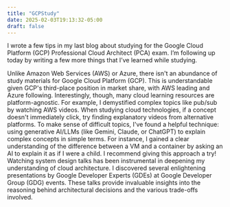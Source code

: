 ```yaml
---
title: "GCPStudy"
date: 2025-02-03T19:13:32-05:00
draft: false
---
```


I wrote a few tips in my last blog about studying for the Google Cloud Platform (GCP) Professional Cloud Architect (PCA) exam. I’m following up today by writing a few more things that I’ve learned while studying. 

Unlike Amazon Web Services (AWS) or Azure, there isn't an abundance of study materials for Google Cloud Platform (GCP). This is understandable given GCP's third-place position in market share, with AWS leading and Azure following. Interestingly, though, many cloud learning resources are platform-agnostic. For example, I demystified complex topics like pub/sub by watching AWS videos. When studying cloud technologies, if a concept doesn't immediately click, try finding explanatory videos from alternative platforms.
To make sense of difficult topics, I've found a helpful technique: using generative AI/LLMs (like Gemini, Claude, or ChatGPT) to explain complex concepts in simple terms. For instance, I gained a clear understanding of the difference between a VM and a container by asking an AI to explain it as if I were a child. I recommend giving this approach a try!
Watching system design talks has been instrumental in deepening my understanding of cloud architecture. I discovered several enlightening presentations by Google Developer Experts (GDEs) at Google Developer Group (GDG) events. These talks provide invaluable insights into the reasoning behind architectural decisions and the various trade-offs involved.